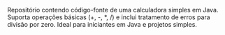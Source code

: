 Repositório contendo código-fonte de uma calculadora simples em Java. Suporta operações básicas (+, -, *, /) e inclui tratamento de erros para divisão por zero. Ideal para iniciantes em Java e projetos simples.
